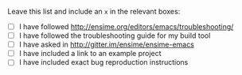 Leave this list and include an `x` in the relevant boxes:

- [ ] I have followed http://ensime.org/editors/emacs/troubleshooting/
- [ ] I have followed the troubleshooting guide for my build tool
- [ ] I have asked in http://gitter.im/ensime/ensime-emacs
- [ ] I have included a link to an example project
- [ ] I have included exact bug reproduction instructions

